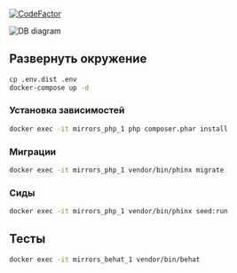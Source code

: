 [![CodeFactor](https://www.codefactor.io/repository/github/mirrorsphoto/server/badge)](https://www.codefactor.io/repository/github/mirrorsphoto/server)

![DB diagram](https://api.genmymodel.com/projects/_mgeDUIHKEeeveJPbhFhy-g/diagrams/_mgeDUoHKEeeveJPbhFhy-g/svg)


## Развернуть окружение
```bash
cp .env.dist .env
docker-compose up -d
```
### Установка зависимостей
```bash
docker exec -it mirrors_php_1 php composer.phar install
```
### Миграции
```bash
docker exec -it mirrors_php_1 vendor/bin/phinx migrate
```
### Сиды
```bash
docker exec -it mirrors_php_1 vendor/bin/phinx seed:run
```

## Тесты
```bash
docker exec -it mirrors_behat_1 vendor/bin/behat
```
